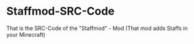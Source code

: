# Staffmod-SRC-Code
That is the SRC-Code of the "Staffmod" - Mod (That mod adds Staffs in your Minecraft)

